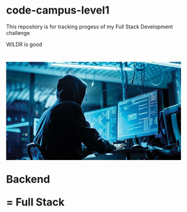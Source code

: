 # code-campus-level1
This repository is for tracking progess of my Full Stack Development challenge
<!DOCTYPE html>
<html lang="en">
<head>
    <meta charset="UTF-8">
  
</head>
<body>
   
<hi> WILDR is good <h1>
<img src="./a.jpeg" alt="Image Description">
<p> Backend</p>
<p> = Full Stack </p>
</body>
</html>
